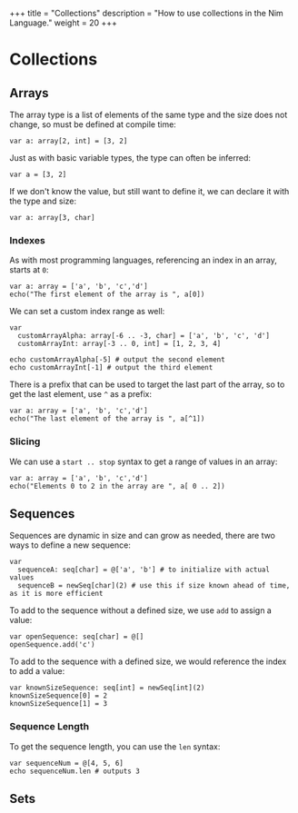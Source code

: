 +++
title = "Collections"
description = "How to use collections in the Nim Language."
weight = 20
+++

# Collections

## Arrays

The array type is a list of elements of the same type and the size does not change, so must be defined at compile time:

```
var a: array[2, int] = [3, 2]
```
Just as with basic variable types, the type can often be inferred:
```
var a = [3, 2]
```
If we don't know the value, but still want to define it, we can declare it with the type and size:
```
var a: array[3, char]
```
### **Indexes**
As with most programming languages, referencing an index in an array, starts at `0`:
```
var a: array = ['a', 'b', 'c','d']
echo("The first element of the array is ", a[0])
```
We can set a custom index range as well:
```
var 
  customArrayAlpha: array[-6 .. -3, char] = ['a', 'b', 'c', 'd']
  customArrayInt: array[-3 .. 0, int] = [1, 2, 3, 4]

echo customArrayAlpha[-5] # output the second element
echo customArrayInt[-1] # output the third element
```

There is a prefix that can be used to target the last part of the array, so to get the last element, use `^` as a prefix:
```
var a: array = ['a', 'b', 'c','d']
echo("The last element of the array is ", a[^1])
```

### **Slicing**
We can use a `start .. stop` syntax to get a range of values in an array:
```
var a: array = ['a', 'b', 'c','d']
echo("Elements 0 to 2 in the array are ", a[ 0 .. 2])
```
## Sequences

Sequences are dynamic in size and can grow as needed, there are two ways to define a new sequence:

```
var 
  sequenceA: seq[char] = @['a', 'b'] # to initialize with actual values
  sequenceB = newSeq[char](2) # use this if size known ahead of time, as it is more efficient
```
To add to the sequence without a defined size, we use `add`  to assign a value:
```
var openSequence: seq[char] = @[]
openSequence.add('c')
```
To add to the sequence with a defined size, we would reference the index to add a  value:
```
var knownSizeSequence: seq[int] = newSeq[int](2) 
knownSizeSequence[0] = 2
knownSizeSequence[1] = 3
```

### Sequence Length
To get the sequence length, you can use the `len` syntax:
```
var sequenceNum = @[4, 5, 6]
echo sequenceNum.len # outputs 3
```

## Sets
